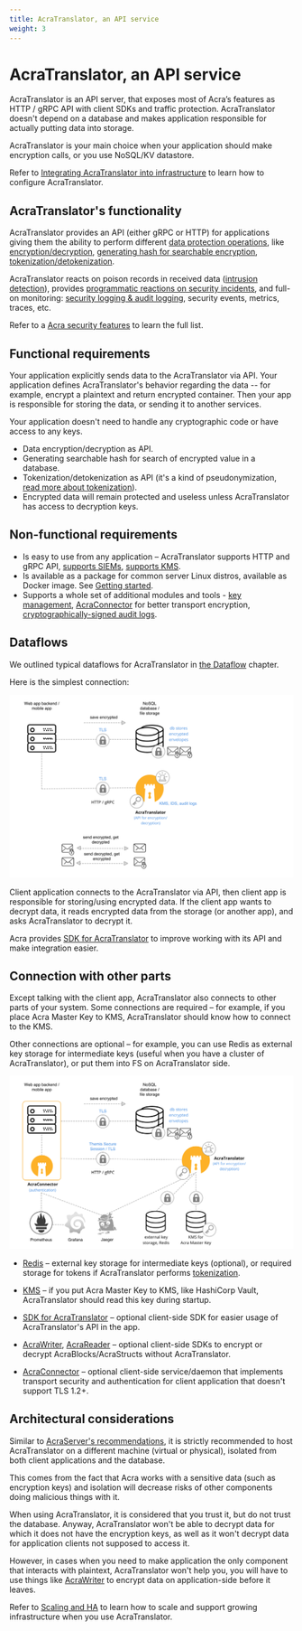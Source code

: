 ```yaml
---
title: AcraTranslator, an API service
weight: 3
---
```


# AcraTranslator, an API service

AcraTranslator is an API server, that exposes most of Acra’s features as HTTP / gRPC API with client SDKs and traffic protection. AcraTranslator doesn't depend on a database and makes application responsible for actually putting data into storage.

AcraTranslator is your main choice when your application should make encryption calls, or you use NoSQL/KV datastore.

Refer to [Integrating AcraTranslator into infrastructure](/acra/guides/integrating-acra-translator-into-new-infrastructure/) to learn how to configure AcraTranslator.


## AcraTranslator's functionality

AcraTranslator provides an API (either gRPC or HTTP) for applications giving them the ability to perform different [data protection operations](/acra/acra-in-depth/security-features/), like [encryption/decryption](/acra/security-controls/encryption), [generating hash for searchable encryption](/acra/security-controls/searchable-encryption/), [tokenization/detokenization](/acra/security-controls/tokenization/). 

AcraTranslator reacts on poison records in received data ([intrusion detection](/acra/security-controls/intrusion-detection/)), provides [programmatic reactions on security incidents](/acra/security-controls/security-logging-and-events/programmatic-reactions/), and full-on monitoring: [security logging & audit logging](/acra/security-controls/security-logging-and-events/), security events, metrics, traces, etc.

Refer to a [Acra security features](/acra/acra-in-depth/security-features/) to learn the full list.


## Functional requirements

Your application explicitly sends data to the AcraTranslator via API. Your application defines AcraTranslator's behavior regarding the data -- for example, encrypt a plaintext and return encrypted container. Then your app is responsible for storing the data, or sending it to another services.

Your application doesn't need to handle any cryptographic code or have access to any keys.

* Data encryption/decryption as API.
* Generating searchable hash for search of encrypted value in a database.
* Tokenization/detokenization as API (it's a kind of pseudonymization, [read more about tokenization](/acra/security-controls/tokenization/)).
* Encrypted data will remain protected and useless unless AcraTranslator has access to decryption keys.


## Non-functional requirements

* Is easy to use from any application – AcraTranslator supports HTTP and gRPC API, [supports SIEMs](/acra/security-controls/security-logging-and-events/siem-soc-integration/), [supports KMS](/acra/configuring-maintaining/key-storing/kms-integration/).
* Is available as a package for common server Linux distros, available as Docker image. See [Getting started](/acra/getting-started/).
* Supports a whole set of additional modules and tools - [key management](/acra/security-controls/key-management/), [AcraConnector](/acra/security-controls/transport-security/acra-connector) for better transport encryption, [cryptographically-signed audit logs](/acra/security-controls/security-logging-and-events/audit-logging/).


## Dataflows

We outlined typical dataflows for AcraTranslator in [the Dataflow](/acra/acra-in-depth/data-flow/#simplest-version-with-api-service) chapter.

Here is the simplest connection:

![](/files/acra/app-at-app-db.png)


Client application connects to the AcraTranslator via API, then client app is responsible for storing/using encrypted data. If the client app wants to decrypt data, it reads encrypted data from the storage (or another app), and asks AcraTranslator to decrypt it.

Acra provides [SDK for AcraTranslator](/acra/acra-in-depth/architecture/sdks/acratranslator-sdk/) to improve working with its API and make integration easier.


## Connection with other parts

Except talking with the client app, AcraTranslator also connects to other parts of your system. Some connections are required – for example, if you place Acra Master Key to KMS, AcraTranslator should know how to connect to the KMS.

Other connections are optional – for example, you can use Redis as external key storage for intermediate keys (useful when you have a cluster of AcraTranslator), or put them into FS on AcraTranslator side.

![](/files/acra/at-and-all-their-friends.png)


* [Redis](/acra/acra-in-depth/architecture/key-storage-and-kms/key-storage/) – external key storage for intermediate keys (optional), or required storage for tokens if AcraTranslator performs [tokenization](/acra/security-controls/tokenization/).

* [KMS](/acra/acra-in-depth/architecture/key-storage-and-kms/kms/) – if you put Acra Master Key to KMS, like HashiCorp Vault, AcraTranslator should read this key during startup.

* [SDK for AcraTranslator](/acra/acra-in-depth/architecture/sdks/acratranslator-sdk/) – optional client-side SDK for easier usage of AcraTranslator's API in the app.

* [AcraWriter](/acra/acra-in-depth/architecture/sdks/acrawriter/), [AcraReader](/acra/acra-in-depth/architecture/sdks/acrareader/) – optional client-side SDKs to encrypt or decrypt AcraBlocks/AcraStructs without AcraTranslator.

* [AcraConnector](/acra/security-controls/transport-security/acra-connector) – optional client-side service/daemon that implements transport security and authentication for client application that doesn't support TLS 1.2+.


## Architectural considerations

Similar to [AcraServer's recommendations](/acra/acra-in-depth/architecture/acraserver/#what-are-architectural-considerations), it is strictly recommended to host AcraTranslator on a different machine (virtual or physical),
isolated from both client applications and the database.

This comes from the fact that Acra works with a sensitive data (such as encryption keys) and isolation
will decrease risks of other components doing malicious things with it.

When using AcraTranslator, it is considered that you trust it, but do not trust the database.
Anyway, AcraTranslator won't be able to decrypt data for which it does not have the encryption keys,
as well as it won't decrypt data for application clients not supposed to access it.

However, in cases when you need to make application the only component that interacts with plaintext,
AcraTranslator won't help you, you will have to use things like [AcraWriter](/acra/acra-in-depth/architecture/sdks/acrawriter/) to encrypt data on application-side before it leaves.

Refer to [Scaling and HA](/acra/acra-in-depth/scaling-and-high-availability/) to learn how to scale and support growing infrastructure when you use AcraTranslator.
